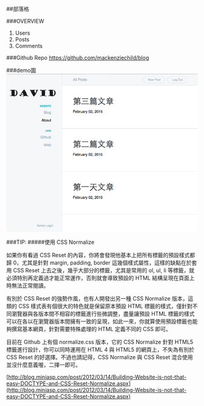 ##部落格

###OVERVIEW
1. Users
2. Posts
3. Comments


###Github Repo
https://github.com/mackenziechild/blog


###demo圖
![demo1](https://github.com/coolsea/blog-12in12-2015/raw/master/app/assets/images/2015-02-02-1.png)


###TIP:
#####使用 CSS Normalize

如果你有看過 CSS Reset 的內容，你將會發現他基本上把所有標籤的預設樣式都歸 0，尤其是針對 margin, padding, border 這幾個樣式屬性，這樣的缺點在於套用 CSS Reset 上去之後，幾乎大部分的標籤，尤其是常用的 ol, ul, li 等標籤，就必須特別再定義過才能正常運作，否則就會導致預設的 HTML 結構呈現在頁面上時無法正常閱讀。

有別於 CSS Reset 的強勢作風，也有人開發出另一種 CSS Normalize 版本，這類的 CSS 樣式表有個很大的特色就是保留原本預設 HTML 標籤的樣式，僅針對不同瀏覽器與各版本間不相容的標籤進行些微調整，盡量讓預設 HTML 標籤的樣式可以在各以在瀏覽器版本間擁有一致的呈現，如此一來，你就算使用預設標籤也能夠撰寫基本網頁，針對需要特殊處理的 HTML 定義不同的 CSS 即可。

目前在 Github 上有個 normalize.css 版本，它的 CSS Normalize 針對 HTML5 標籤進行設計，你可以同時運用在 HTML 4 與 HTML5 的網頁上，不失為有別於 CSS Reset 的好選擇。不過也請記得，CSS Normalize 與 CSS Reset 混合使用並沒什麼意義喔，二擇一即可。

[http://blog.miniasp.com/post/2012/03/14/Building-Website-is-not-that-easy-DOCTYPE-and-CSS-Reset-Normalize.aspx](http://blog.miniasp.com/post/2012/03/14/Building-Website-is-not-that-easy-DOCTYPE-and-CSS-Reset-Normalize.aspx)